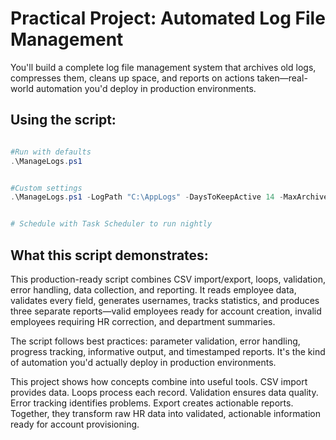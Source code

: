 # Practical Project: Automated Log File Management
You'll build a complete log file management system that archives old logs, compresses them, cleans up space, and reports on actions taken—real-world automation you'd deploy in production environments.


## Using the script:

```powershell

#Run with defaults
.\ManageLogs.ps1


#Custom settings
.\ManageLogs.ps1 -LogPath "C:\AppLogs" -DaysToKeepActive 14 -MaxArchiveSizeGB 50


# Schedule with Task Scheduler to run nightly

```

## What this script demonstrates:

This production-ready script combines CSV import/export, loops, validation, error handling, data collection, and reporting. It reads employee data, validates every field, generates usernames, tracks statistics, and produces three separate reports—valid employees ready for account creation, invalid employees requiring HR correction, and department summaries.

The script follows best practices: parameter validation, error handling, progress tracking, informative output, and timestamped reports. It's the kind of automation you'd actually deploy in production environments.

This project shows how concepts combine into useful tools. CSV import provides data. Loops process each record. Validation ensures data quality. Error tracking identifies problems. Export creates actionable reports. Together, they transform raw HR data into validated, actionable information ready for account provisioning.

